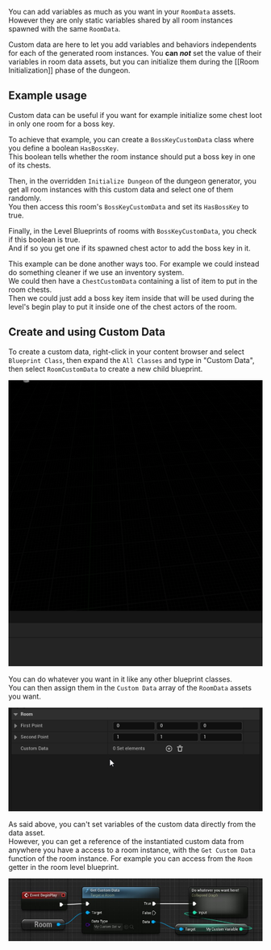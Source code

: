 You can add variables as much as you want in your `RoomData` assets. However they are only static variables shared by all room instances spawned with the same `RoomData`.

Custom data are here to let you add variables and behaviors independents for each of the generated room instances. You **can *not*** set the value of their variables in room data assets, but you can initialize them during the [[Room Initialization]] phase of the dungeon.

## Example usage

Custom data can be useful if you want for example initialize some chest loot in only one room for a boss key.

To achieve that example, you can create a `BossKeyCustomData` class where you define a boolean `HasBossKey`.\
This boolean tells whether the room instance should put a boss key in one of its chests.

Then, in the overridden `Initialize Dungeon` of the dungeon generator, you get all room instances with this custom data and select one of them randomly.\
You then access this room's `BossKeyCustomData` and set its `HasBossKey` to true.

Finally, in the Level Blueprints of rooms with `BossKeyCustomData`, you check if this boolean is true.\
And if so you get one if its spawned chest actor to add the boss key in it.

This example can be done another ways too.
For example we could instead do something cleaner if we use an inventory system.\
We could then have a `ChestCustomData` containing a list of item to put in the room chests.\
Then we could just add a boss key item inside that will be used during the level's begin play to put it inside one of the chest actors of the room. 

## Create and using Custom Data

To create a custom data, right-click in your content browser and select `Blueprint Class`, then expand the `All Classes` and type in "Custom Data", then select `RoomCustomData` to create a new child blueprint.

![](Images/CreateCustomData.gif)


You can do whatever you want in it like any other blueprint classes.\
You can then assign them in the `Custom Data` array of the `RoomData` assets you want.

![](Images/AssignCustomData.gif)

As said above, you can't set variables of the custom data directly from the data asset.\
However, you can get a reference of the instantiated custom data from anywhere you have a access to a room instance, with the `Get Custom Data` function of the room instance.
For example you can access from the `Room` getter in the room level blueprint.

![](Images/CustomDataUsage.jpg)
